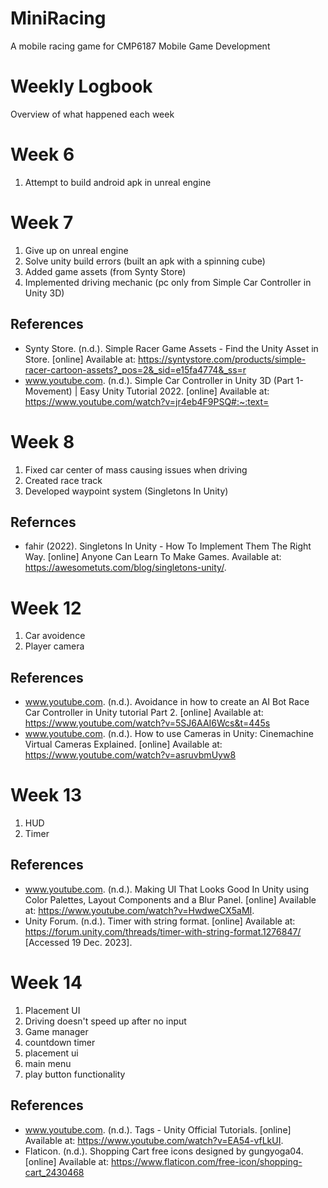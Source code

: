 # MiniRacing

A mobile racing game for CMP6187 Mobile Game Development

# Weekly Logbook

Overview of what happened each week

# Week 6

1. Attempt to build android apk in unreal engine

# Week 7

1. Give up on unreal engine
2. Solve unity build errors (built an apk with a spinning cube)
3. Added game assets (from Synty Store)
4. Implemented driving mechanic (pc only from Simple Car Controller in Unity 3D)

## References

- Synty Store. (n.d.). Simple Racer Game Assets - Find the Unity Asset in Store. [online] Available at: https://syntystore.com/products/simple-racer-cartoon-assets?_pos=2&_sid=e15fa4774&_ss=r
- www.youtube.com. (n.d.). Simple Car Controller in Unity 3D (Part 1- Movement) | Easy Unity Tutorial 2022. [online] Available at: https://www.youtube.com/watch?v=jr4eb4F9PSQ#:~:text=

# Week 8

1. Fixed car center of mass causing issues when driving
2. Created race track
3. Developed waypoint system (Singletons In Unity)

## Refernces

- fahir (2022). Singletons In Unity - How To Implement Them The Right Way. [online] Anyone Can Learn To Make Games. Available at: https://awesometuts.com/blog/singletons-unity/.

# Week 12

1. Car avoidence
2. Player camera

## References

- www.youtube.com. (n.d.). Avoidance in how to create an AI Bot Race Car Controller in Unity tutorial Part 2. [online] Available at: https://www.youtube.com/watch?v=5SJ6AAI6Wcs&t=445s
- www.youtube.com. (n.d.). How to use Cameras in Unity: Cinemachine Virtual Cameras Explained. [online] Available at: https://www.youtube.com/watch?v=asruvbmUyw8

# Week 13

1. HUD
2. Timer

## References

- www.youtube.com. (n.d.). Making UI That Looks Good In Unity using Color Palettes, Layout Components and a Blur Panel. [online] Available at: https://www.youtube.com/watch?v=HwdweCX5aMI.
- Unity Forum. (n.d.). Timer with string format. [online] Available at: https://forum.unity.com/threads/timer-with-string-format.1276847/ [Accessed 19 Dec. 2023].

# Week 14

1. Placement UI
2. Driving doesn't speed up after no input
3. Game manager
4. countdown timer
5. placement ui
6. main menu
7. play button functionality

## References

- www.youtube.com. (n.d.). Tags - Unity Official Tutorials. [online] Available at: https://www.youtube.com/watch?v=EA54-vfLkUI.
- Flaticon. (n.d.). Shopping Cart free icons designed by gungyoga04. [online] Available at: https://www.flaticon.com/free-icon/shopping-cart_2430468
